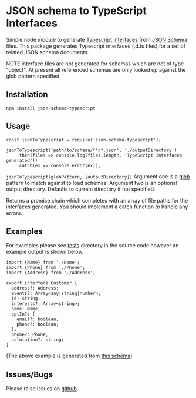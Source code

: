 # JSON schema to TypeScript Interfaces
Simple node module to generate [Typescript interfaces][1] from [JSON Schema][2] files.
This package generates Typescript interfaces (.d.ts files) for a set of related JSON schema documents.

NOTE interface files are not generated for schemas which are not of type "object". At present all referenced
schemas are only looked up against the glob pattern specified.

## Installation

```npm install json-schema-typescript```


## Usage

```
const jsonToTypescript = require('json-schema-typescript');

jsonToTypescript('path/to/schema/**/*.json', './outputDirectory')
    .then(files => console.log(files.length, 'TypeScript interfaces generated'))
    .catch(ex => console.error(ex));
```

```jsonToTypescript(globPattern, [outputDirectory])```
Argument one is a [glob][3] pattern to match against to load schemas.
Argument two is an optional output directory. Defaults to current directory if not specified.

Returns a promise chain which completes with an array of file paths for the interfaces generated.
You should implement a catch function to handle any errors.

## Examples
For examples please see [tests][4] directory in the source code however an example output is shown below.

```
import {Name} from './Name';
import {Phone} from './Phone';
import {Address} from './Address';

export interface Customer {
  address?: Address;
  events?: Array<any|string|number>;
  id: string;
  interests?: Array<string>;
  name: Name;
  optIn?: {
    email?: boolean;
    phone?: boolean;
  };
  phone?: Phone;
  salutation?: string;
}
```

(The above example is generated from [this schema][5])

## Issues/Bugs
Please raise issues on [github][6].


[1]:https://www.typescriptlang.org/docs/handbook/interfaces.html
[2]:http://json-schema.org/
[3]: https://github.com/isaacs/node-glob
[4]: https://github.com/SaleCycle/typescript-json-schema/tree/master/tests
[5]: https://github.com/SaleCycle/typescript-json-schema/blob/master/tests/testSchemas/customer.json
[6]: https://github.com/SaleCycle/typescript-json-schema/issues
